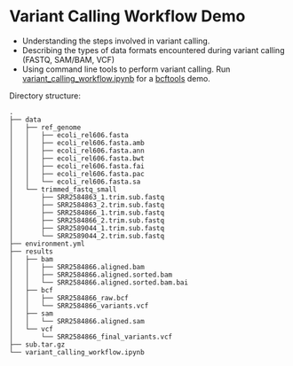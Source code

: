 # Variant Calling Workflow Demo

- Understanding the steps involved in variant calling.
- Describing the types of data formats encountered during variant calling (FASTQ, SAM/BAM, VCF)
- Using command line tools to perform variant calling. Run [variant_calling_workflow.ipynb](https://github.com/roshni-b/variant-calling/blob/main/variant_calling_workflow.ipynb) for a [bcftools](https://samtools.github.io/bcftools/bcftools.html) demo.


Directory structure:
```
.
├── data
│   ├── ref_genome
│   │   ├── ecoli_rel606.fasta
│   │   ├── ecoli_rel606.fasta.amb
│   │   ├── ecoli_rel606.fasta.ann
│   │   ├── ecoli_rel606.fasta.bwt
│   │   ├── ecoli_rel606.fasta.fai
│   │   ├── ecoli_rel606.fasta.pac
│   │   └── ecoli_rel606.fasta.sa
│   └── trimmed_fastq_small
│       ├── SRR2584863_1.trim.sub.fastq
│       ├── SRR2584863_2.trim.sub.fastq
│       ├── SRR2584866_1.trim.sub.fastq
│       ├── SRR2584866_2.trim.sub.fastq
│       ├── SRR2589044_1.trim.sub.fastq
│       └── SRR2589044_2.trim.sub.fastq
├── environment.yml
├── results
│   ├── bam
│   │   ├── SRR2584866.aligned.bam
│   │   ├── SRR2584866.aligned.sorted.bam
│   │   └── SRR2584866.aligned.sorted.bam.bai
│   ├── bcf
│   │   ├── SRR2584866_raw.bcf
│   │   └── SRR2584866_variants.vcf
│   ├── sam
│   │   └── SRR2584866.aligned.sam
│   └── vcf
│       └── SRR2584866_final_variants.vcf
├── sub.tar.gz
└── variant_calling_workflow.ipynb
```